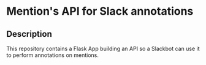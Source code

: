 # Mention's API for Slack annotations
## Description
This repository contains a Flask App building an API so a Slackbot can use it to perform annotations on mentions.
